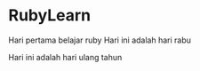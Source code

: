 # RubyLearn
Hari pertama belajar ruby
Hari ini adalah hari rabu






Hari ini adalah hari ulang tahun